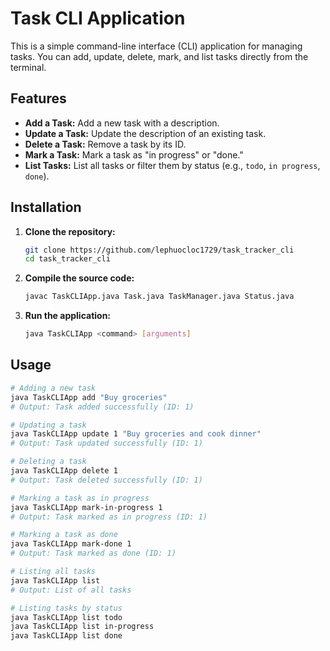 # Task CLI Application

This is a simple command-line interface (CLI) application for managing tasks. You can add, update, delete, mark, and list tasks directly from the terminal.

## Features

- **Add a Task:** Add a new task with a description.
- **Update a Task:** Update the description of an existing task.
- **Delete a Task:** Remove a task by its ID.
- **Mark a Task:** Mark a task as "in progress" or "done."
- **List Tasks:** List all tasks or filter them by status (e.g., `todo`, `in progress`, `done`).

## Installation

1. **Clone the repository:**

   ```bash
   git clone https://github.com/lephuocloc1729/task_tracker_cli
   cd task_tracker_cli

2. **Compile the source code:**
    ```bash
   javac TaskCLIApp.java Task.java TaskManager.java Status.java
3. **Run the application:**
    ```bash
   java TaskCLIApp <command> [arguments]
   ```
## Usage
```bash
# Adding a new task
java TaskCLIApp add "Buy groceries"
# Output: Task added successfully (ID: 1)

# Updating a task
java TaskCLIApp update 1 "Buy groceries and cook dinner"
# Output: Task updated successfully (ID: 1)

# Deleting a task
java TaskCLIApp delete 1
# Output: Task deleted successfully (ID: 1)

# Marking a task as in progress
java TaskCLIApp mark-in-progress 1
# Output: Task marked as in progress (ID: 1)

# Marking a task as done
java TaskCLIApp mark-done 1
# Output: Task marked as done (ID: 1)

# Listing all tasks
java TaskCLIApp list
# Output: List of all tasks

# Listing tasks by status
java TaskCLIApp list todo
java TaskCLIApp list in-progress
java TaskCLIApp list done

```